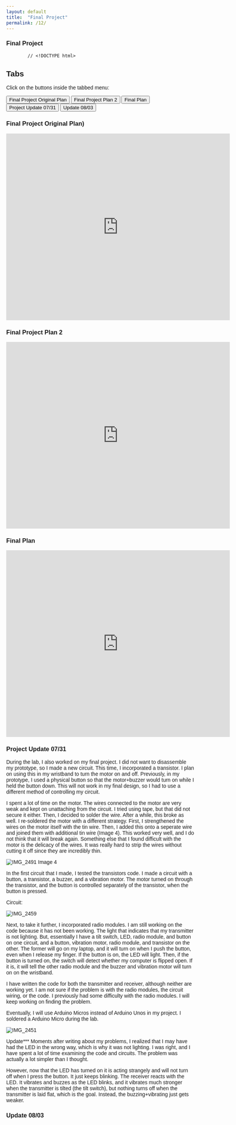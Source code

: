 ```yaml
---
layout: default
title:  "Final Project"
permalink: /12/
---
```


### Final Project
			// <!DOCTYPE html>
<html>
<head>
<meta name="viewport" content="width=device-width, initial-scale=1">
<style>
body {font-family: Arial;} 

/* Style the tab */
.tab {
  overflow: hidden;
  border: 1px solid #ccc;
  background-color: #f1f1f1;
}

/* Style the buttons inside the tab */
.tab button {
  background-color: inherit;
  float: left;
  border: none;
  outline: none;
  cursor: pointer;
  padding: 14px 16px;
  transition: 0.3s;
  font-size: 17px;
}

/* Change background color of buttons on hover */
.tab button:hover {
  background-color: #ddd;
}

/* Create an active/current tablink class */
.tab button.active {
  background-color: #ccc;
}

/* Style the tab content */
.tabcontent {
  display: none;
  padding: 6px 12px;
  border: 1px solid #ccc;
  border-top: none;
}
</style>
</head>
<body>

<h2>Tabs</h2>
<p>Click on the buttons inside the tabbed menu:</p>


<div class="tab">
  <button class="tablinks" onclick="openCity(event, 'Final Project Original Plan)">Final Project Original Plan</button>
  <button class="tablinks" onclick="openCity(event, 'Final Project Plan 2')">Final Project Plan 2</button>
	<button class="tablinks" onclick="openCity(event, 'Final Plan')">Final Plan</button>
	<button class="tablinks" onclick="openCity(event, 'Project Update 07/31')">Project Update 07/31</button>
	<button class="tablinks" onclick="openCity(event, 'Update 08/03')">Update 08/03</button>
</div>


<div id="Final Project Original Plan)" class="tabcontent">
  <h3>Final Project Original Plan)</h3>
  <p> <iframe src="https://docs.google.com/document/d/1lwFWprxDkQgblWIpog1j_dIiaDs_jzjJ_5lyDi-J3wg/edit?usp=sharing" style="width:600px; height:500px;" frameborder="0"></iframe>

</p>
</div>

<div id="Final Project Plan 2" class="tabcontent">
  <h3>Final Project Plan 2</h3>
  <p> 
	  
<iframe src="https://docs.google.com/document/d/1g7VfImK2Aelp6CDwWc0NSYQ_VkU76Y93SXhcfRu0560" style="width:600px; height:500px;" frameborder="0"></iframe>

 </p> 
</div>

<div id="Final Plan" class="tabcontent">
  <h3>Final Plan</h3>
  <p> <iframe src=" https://docs.google.com/document/d/1iUxP3WUQkKK1ayuvKkRupLUH8T-d88zNqGBm1yYudVE/edit?usp=sharing" style="width:600px; height:500px;" frameborder="0"></iframe> </p>
</div>

<div id="Project Update 07/31" class="tabcontent">
  <h3>Project Update 07/31</h3>
  <p>
During the lab, I also worked on my final project. I did not want to disassemble my prototype, so I made a new circuit. This time, I incorporated a transistor. I plan on using this in my wristband  to turn the motor on and off. Previously, in my prototype, I used a physical button so that the motor+buzzer would turn on while I held the button down. This will not work in my final design, so I had to use a different method of controlling my circuit. 

I spent a lot of time on the motor. The wires connected to the motor are very weak and kept on unattaching from the circuit. I tried using tape, but that did not secure it either. Then, I decided to solder the wire. After a while, this broke as well. I re-soldered the motor with a different strategy. First, I strengthened the wires on the motor itself with the tin wire. Then, I added this onto a seperate wire and joined them with additional tin wire (Image 4). This worked very well, and I do not think that it will break again. 
Something else that I found difficult with the motor is the delicacy of the wires. It was really hard to strip the wires without cutting it off since they are incredibly thin. 

![IMG_2491](https://user-images.githubusercontent.com/52216217/62304681-7a119e80-b44c-11e9-8d28-84d0405ef196.jpg)
Image 4

In the first circuit that I made, I tested the transistors code. I made a circuit with a button, a transistor, a buzzer, and a vibration motor. The motor turned on through the transistor, and the button is controlled separately of the transistor, when the button is pressed.

Circuit:

![IMG_2459](https://user-images.githubusercontent.com/52216217/62304684-7bdb6200-b44c-11e9-8fcc-2d0da081b32b.jpg)


Next, to take it further, I incorporated radio modules. I am still working on the code because it has not been working. The light that indicates that my transmitter is not lighting. But, essentially I have a tilt switch, LED, radio module, and button on one circuit, and a button, vibration motor, radio module, and transistor on the other. The former will go on my laptop, and it will turn on when I push the button, even when I release my finger. If the button is on, the LED will light. Then, if the button is turned on, the switch will detect whether my computer is flipped open. If it is, it will tell the other radio module and the buzzer and vibration motor will turn on on the wristband. 

I have written the code for both the transmitter and receiver, although neither are working yet. I am not sure if the problem is with the radio modules, the circuit wiring, or the code. I previously had some difficulty with the radio modules. I will keep working on finding the problem. 

Eventually, I will use Arduino Micros instead of Arduino Unos in my project. I soldered a Arduino Micro during the lab.

![IMG_2451](https://user-images.githubusercontent.com/52216217/62304687-7da52580-b44c-11e9-98c6-268fe7b00e5b.jpg)


Update***
Moments after writing about my problems, I realized that I may have had the LED in the wrong way, which is why it was not lighting. I was right, and I have spent a lot of time examining the code and circuits. The problem was actually a lot simpler than I thought. 

However, now that the LED has turned on it is acting strangely and will not turn off when I press the button. It just keeps blinking. The receiver reacts with the LED. It vibrates and buzzes as the LED blinks, and it vibrates much stronger when the transmitter is tilted (the tilt switch), but nothing turns off when the transmitter is laid flat, which is the goal. Instead, the buzzing+vibrating just gets weaker. </p>
</div>

<div id="Update 08/03" class="tabcontent">
  <h3>Update 08/03</h3>
  <p  <iframe src=" https://docs.google.com/document/d/139E958er5j9MPKxyXhbfnbgA3y83sf7eP6fXaIT4rO4/edit?usp=sharing" style="width:600px; height:500px;" frameborder="0"></iframe>  </p>
</div>

<script>
function openCity(evt, cityName) {
  var i, tabcontent, tablinks;
  tabcontent = document.getElementsByClassName("tabcontent");
  for (i = 0; i < tabcontent.length; i++) {
    tabcontent[i].style.display = "none";
  }
  tablinks = document.getElementsByClassName("tablinks");
  for (i = 0; i < tablinks.length; i++) {
    tablinks[i].className = tablinks[i].className.replace(" active", "");
  }
  document.getElementById(cityName).style.display = "block";
  evt.currentTarget.className += " active";
}
</script>
   
</body>
</html> 
